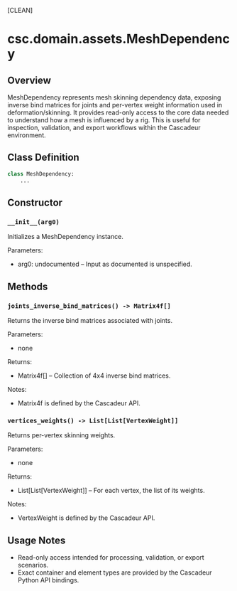 [CLEAN]

# csc.domain.assets.MeshDependency

## Overview
MeshDependency represents mesh skinning dependency data, exposing inverse bind matrices for joints and per-vertex weight information used in deformation/skinning. It provides read-only access to the core data needed to understand how a mesh is influenced by a rig. This is useful for inspection, validation, and export workflows within the Cascadeur environment.

## Class Definition
```python
class MeshDependency:
    ...
```

## Constructor

### `__init__(arg0)`
Initializes a MeshDependency instance.

Parameters:
- arg0: undocumented – Input as documented is unspecified.

## Methods

### `joints_inverse_bind_matrices() -> Matrix4f[]`
Returns the inverse bind matrices associated with joints.

Parameters:
- none

Returns:
- Matrix4f[] – Collection of 4x4 inverse bind matrices.

Notes:
- Matrix4f is defined by the Cascadeur API.

### `vertices_weights() -> List[List[VertexWeight]]`
Returns per-vertex skinning weights.

Parameters:
- none

Returns:
- List[List[VertexWeight]] – For each vertex, the list of its weights.

Notes:
- VertexWeight is defined by the Cascadeur API.

## Usage Notes
- Read-only access intended for processing, validation, or export scenarios.
- Exact container and element types are provided by the Cascadeur Python API bindings.

